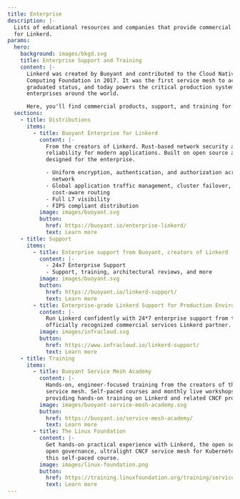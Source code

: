 ```yaml
---
title: Enterprise
description: |-
  Lists of educational resources and companies that provide commercial support
  for Linkerd.
params:
  hero:
    background: images/bkgd.svg
    title: Enterprise Support and Training
    content: |-
      Linkerd was created by Buoyant and contributed to the Cloud Native
      Computing Foundation in 2017. It was the first service mesh to achieve
      graduated status, and today powers the critical production systems of
      enterprises around the world.

      Here, you'll find commercial products, support, and training for Linkerd.
  sections:
    - title: Distributions
      items:
        - title: Buoyant Enterprise for Linkerd
          content: |-
            From the creators of Linkerd. Rust-based network security and
            reliability for modern applications. Built on open source and
            designed for the enterprise.

            - Uniform encryption, authentication, and authorization across your
              network
            - Global application traffic management, cluster failover, and
              cost-aware routing
            - Full L7 visibility
            - FIPS compliant distribution
          image: images/buoyant.svg
          button:
            href: https://buoyant.io/enterprise-linkerd/
            text: Learn more
    - title: Support
      items:
        - title: Enterprise support from Buoyant, creators of Linkerd
          content: |-
            - 24x7 Enterprise Support
            - Support, training, architectural reviews, and more
          image: images/buoyant.svg
          button:
            href: https://buoyant.io/linkerd-support/
            text: Learn more
        - title: Enterprise-grade Linkerd Support for Production Environment
          content: |-
            Run Linkerd confidently with 24*7 enterprise support from the
            officially recognized commercial services Linkerd partner.
          image: images/infracloud.svg
          button:
            href: https://www.infracloud.io/linkerd-support/
            text: Learn more
    - title: Training
      items:
        - title: Buoyant Service Mesh Academy
          content: |-
            Hands-on, engineer-focused training from the creators of the
            service mesh. Self-paced courses and monthly live workshops
            providing hands-on training on Linkerd and related CNCF projects.
          image: images/buoyant-service-mesh-academy.svg
          button:
            href: https://buoyant.io/service-mesh-academy/
            text: Learn more
        - title: The Linux Foundation
          content: |-
            Get hands-on practical experience with Linkerd, the open source,
            open governance, ultralight CNCF service mesh for Kubernetes with
            this self-paced course.
          image: images/linux-foundation.png
          button:
            href: https://training.linuxfoundation.org/training/service-mesh-fundamentals-lfs243/
            text: Learn more
---
```

